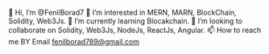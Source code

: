 👋 Hi, I’m @FenilBorad7
👀 I’m interested in MERN, MARN, BlockChain, Solidity, Web3Js.
🌱 I’m currently learning Blocakchain.
💞️ I’m looking to collaborate on Solidity, Web3Js, NodeJs, ReactJs, Angular.
📫 How to reach me BY Email fenilborad789@gmail.com

